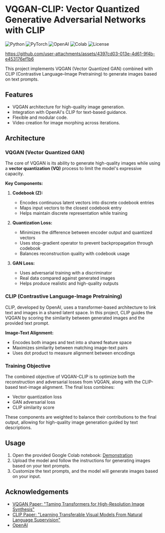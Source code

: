 # VQGAN-CLIP: Vector Quantized Generative Adversarial Networks with CLIP
![Python](https://img.shields.io/badge/Python-3.7%2B-4B8BBE?style=for-the-badge&logo=python)
![PyTorch](https://img.shields.io/badge/PyTorch-1.7%2B-EE4C2C?style=for-the-badge&logo=pytorch)
![OpenAI](https://img.shields.io/badge/OpenAI-powered-412991?style=for-the-badge&logo=openai)
![Colab](https://img.shields.io/badge/Google-Colab-F9AB00?style=for-the-badge&logo=googlecolab)
![License](https://img.shields.io/badge/License-MIT-9400D3?style=for-the-badge)


https://github.com/user-attachments/assets/4397cd03-013e-4d61-9f4b-e453176ef1b6



This project implements VQGAN (Vector Quantized GAN) combined with CLIP (Contrastive Language–Image Pretraining) to generate images based on text prompts.
## Features
- VQGAN architecture for high-quality image generation.
- Integration with OpenAI's CLIP for text-based guidance.
- Flexible and modular code.
- Video creation for image morphing across iterations.

## Architecture

### VQGAN (Vector Quantized GAN)
The core of VQGAN is its ability to generate high-quality images while using a **vector quantization (VQ)** process to limit the model's expressive capacity.

**Key Components:**
1. **Codebook (Z):** 
   - Encodes continuous latent vectors into discrete codebook entries
   - Maps input vectors to the closest codebook entry
   - Helps maintain discrete representation while training

2. **Quantization Loss:**
   - Minimizes the difference between encoder output and quantized vectors
   - Uses stop-gradient operator to prevent backpropagation through codebook
   - Balances reconstruction quality with codebook usage

3. **GAN Loss:**
   - Uses adversarial training with a discriminator
   - Real data compared against generated images
   - Helps produce realistic and high-quality outputs

### CLIP (Contrastive Language-Image Pretraining)
CLIP, developed by OpenAI, uses a transformer-based architecture to link text and images in a shared latent space. In this project, CLIP guides the VQGAN by scoring the similarity between generated images and the provided text prompt.

**Image-Text Alignment:**
- Encodes both images and text into a shared feature space
- Maximizes similarity between matching image-text pairs
- Uses dot product to measure alignment between encodings

### Training Objective
The combined objective of VQGAN-CLIP is to optimize both the reconstruction and adversarial losses from VQGAN, along with the CLIP-based text-image alignment. The final loss combines:
- Vector quantization loss
- GAN adversarial loss
- CLIP similarity score

These components are weighted to balance their contributions to the final output, allowing for high-quality image generation guided by text descriptions.

   
## Usage
1. Open the provided Google Colab notebook: [Demonstration](https://colab.research.google.com/drive/1ivRYvTaX90PRghQIqAdOyEawkY0YLefa?authuser=0)
2. Upload the model and follow the instructions for generating images based on your text prompts.
3. Customize the text prompts, and the model will generate images based on your input.
## Acknowledgements
- [VQGAN Paper: "Taming Transformers for High-Resolution Image Synthesis"](https://arxiv.org/abs/2012.09841)
- [CLIP Paper: "Learning Transferable Visual Models From Natural Language Supervision"](https://arxiv.org/abs/2103.00020)
- [OpenAI](https://openai.com/)

